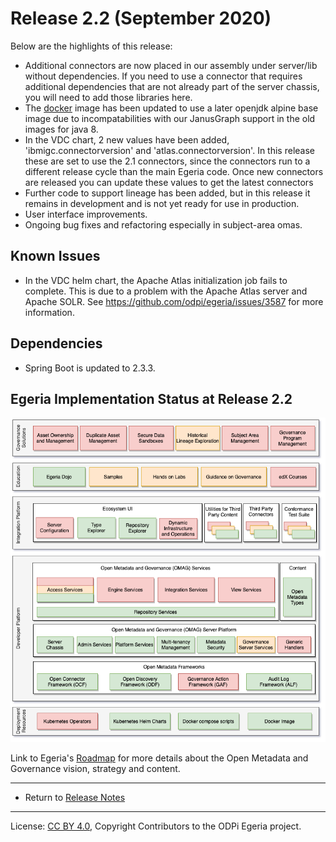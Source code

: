 <!-- SPDX-License-Identifier: CC-BY-4.0 -->
<!-- Copyright Contributors to the ODPi Egeria project. -->

# Release 2.2 (September 2020)

Below are the highlights of this release:

 * Additional connectors are now placed in our assembly under server/lib without dependencies. If you need to use a connector that requires additional dependencies that are not already part of the server chassis, you will need to add those libraries here.
 * The [docker](https://hub.docker.com/repository/docker/odpi/egeria/tags?page=1&name=2.2) image has been updated to use a later openjdk alpine base image due to incompatabilities with our JanusGraph support in the old images for java 8.
 * In the VDC chart, 2 new values have been added, 'ibmigc.connectorversion' and 'atlas.connectorversion'. In this release these are set to use the 2.1 connectors, since the connectors run to a different release cycle than the main Egeria code. Once new connectors are released you can update these values to get the latest connectors 
 * Further code to support lineage has been added, but in this release it remains in development and is not yet ready for use in production.
 * User interface improvements.
 * Ongoing bug fixes and refactoring especially in subject-area omas.

## Known Issues
 * In the VDC helm chart, the Apache Atlas initialization job fails to complete. This is due to a problem with the Apache Atlas server and Apache SOLR. See https://github.com/odpi/egeria/issues/3587 for more information.

## Dependencies
 * Spring Boot is updated to 2.3.3.
 
## Egeria Implementation Status at Release 2.2
 
 ![Egeria Implementation Status](../open-metadata-publication/website/roadmap/functional-organization-showing-implementation-status-for-2.2.png#pagewidth)
 
 Link to Egeria's [Roadmap](../open-metadata-publication/website/roadmap) for more details about the
 Open Metadata and Governance vision, strategy and content.
 
----
 * Return to [Release Notes](.)
     
   
----
License: [CC BY 4.0](https://creativecommons.org/licenses/by/4.0/),
Copyright Contributors to the ODPi Egeria project.
